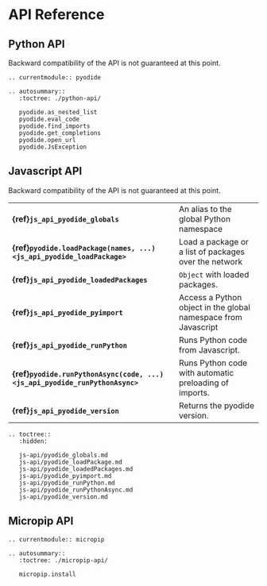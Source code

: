 # API Reference

## Python API

Backward compatibility of the API is not guaranteed at this point.


```{eval-rst}
.. currentmodule:: pyodide

.. autosummary::
   :toctree: ./python-api/

   pyodide.as_nested_list
   pyodide.eval_code
   pyodide.find_imports
   pyodide.get_completions
   pyodide.open_url
   pyodide.JsException
```


## Javascript API

Backward compatibility of the API is not guaranteed at this point.

| | |
|-|-|
| **{ref}`js_api_pyodide_globals`**        | An alias to the global Python namespace                        |
| **{ref}`pyodide.loadPackage(names, ...) <js_api_pyodide_loadPackage>`**    | Load a package or a list of packages over the network          |
| **{ref}`js_api_pyodide_loadedPackages`** | `Object` with loaded packages.                                 |
| **{ref}`js_api_pyodide_pyimport`**       | Access a Python object in the global namespace from Javascript |
| **{ref}`js_api_pyodide_runPython`**      | Runs Python code from Javascript.                              |
| **{ref}`pyodide.runPythonAsync(code, ...) <js_api_pyodide_runPythonAsync>`** | Runs Python code with automatic preloading of imports.         |
| **{ref}`js_api_pyodide_version`**        | Returns the pyodide version.                                   |


```{eval-rst}
.. toctree::
   :hidden:

   js-api/pyodide_globals.md
   js-api/pyodide_loadPackage.md
   js-api/pyodide_loadedPackages.md
   js-api/pyodide_pyimport.md
   js-api/pyodide_runPython.md
   js-api/pyodide_runPythonAsync.md
   js-api/pyodide_version.md
```


## Micropip API

```{eval-rst}
.. currentmodule:: micropip

.. autosummary::
   :toctree: ./micropip-api/

   micropip.install
```

